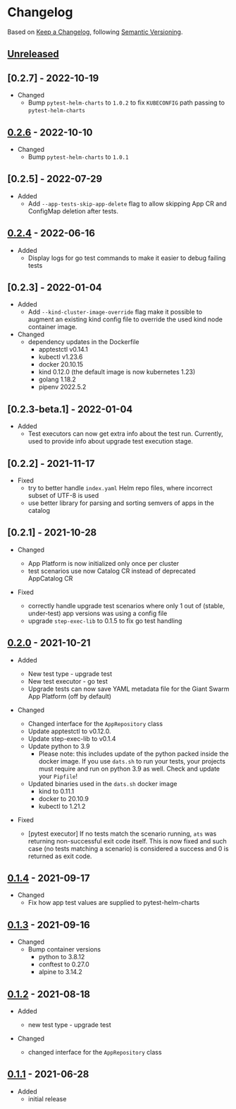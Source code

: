 # Changelog

Based on [Keep a Changelog](https://keepachangelog.com/en/1.0.0/),
following [Semantic Versioning](https://semver.org/spec/v2.0.0.html).

## [Unreleased]

## [0.2.7] - 2022-10-19

- Changed
  - Bump `pytest-helm-charts` to `1.0.2` to fix `KUBECONFIG` path passing to `pytest-helm-charts`

## [0.2.6] - 2022-10-10

- Changed
  - Bump `pytest-helm-charts` to `1.0.1`

## [0.2.5] - 2022-07-29

- Added
  - Add `--app-tests-skip-app-delete` flag to allow skipping App CR and ConfigMap deletion after tests.

## [0.2.4] - 2022-06-16

- Added
  - Display logs for go test commands to make it easier to debug failing tests

## [0.2.3] - 2022-01-04

- Added
  - Add `--kind-cluster-image-override` flag make it possible to augment an existing kind config
    file to override the used kind node container image.
- Changed
  - dependency updates in the Dockerfile
    - apptestctl v0.14.1
    - kubectl v1.23.6
    - docker 20.10.15
    - kind 0.12.0 (the default image is now kubernetes 1.23)
    - golang 1.18.2
    - pipenv 2022.5.2

## [0.2.3-beta.1] - 2022-01-04

- Added
  - Test executors can now get extra info about the test run. Currently, used to provide info about
    upgrade test execution stage.

## [0.2.2] - 2021-11-17

- Fixed
  - try to better handle `index.yaml` Helm repo files, where incorrect subset of UTF-8 is used
  - use better library for parsing and sorting semvers of apps in the catalog

## [0.2.1] - 2021-10-28

- Changed
  - App Platform is now initialized only once per cluster
  - test scenarios use now Catalog CR instead of deprecated AppCatalog CR

- Fixed
  - correctly handle upgrade test scenarios where only 1 out of (stable, under-test) app versions was
    using a config file
  - upgrade `step-exec-lib` to 0.1.5 to fix go test handling

## [0.2.0] - 2021-10-21

- Added
  - New test type - upgrade test
  - New test executor - go test
  - Upgrade tests can now save YAML metadata file for the Giant Swarm App Platform (off by default)

- Changed
  - Changed interface for the `AppRepository` class
  - Update apptestctl to v0.12.0.
  - Update step-exec-lib to v0.1.4
  - Update python to 3.9
    - Please note: this includes update of the python packed inside the docker image. If you use
      `dats.sh` to run your tests, your projects must require and run on python 3.9 as well.
      Check and update your `Pipfile`!
  - Updated binaries used in the `dats.sh` docker image
    - kind to 0.11.1
    - docker to 20.10.9
    - kubectl to 1.21.2

- Fixed
  - [pytest executor] If no tests match the scenario running, `ats` was returning non-successful
    exit code itself. This is now fixed and such case (no tests matching a scenario) is considered
    a success and 0 is returned as exit code.

## [0.1.4] - 2021-09-17

- Changed
  - Fix how app test values are supplied to pytest-helm-charts

## [0.1.3] - 2021-09-16

- Changed
  - Bump container versions
    - python to 3.8.12
    - conftest to 0.27.0
    - alpine to 3.14.2

## [0.1.2] - 2021-08-18

- Added
  - new test type - upgrade test

- Changed
  - changed interface for the `AppRepository` class

## [0.1.1] - 2021-06-28

- Added
  - initial release

[Unreleased]: https://github.com/giantswarm/app-test-suite/compare/v0.2.6...HEAD
[0.2.6]: https://github.com/giantswarm/app-test-suite/compare/v0.2.4...v0.2.6
[0.2.4]: https://github.com/giantswarm/app-test-suite/compare/v0.2.0...v0.2.4
[0.2.0]: https://github.com/giantswarm/app-test-suite/compare/v0.1.4...v0.2.0
[0.1.4]: https://github.com/giantswarm/app-test-suite/compare/v0.1.3...v0.1.4
[0.1.3]: https://github.com/giantswarm/app-test-suite/compare/v0.1.2...v0.1.3
[0.1.2]: https://github.com/giantswarm/app-test-suite/compare/v0.1.1...v0.1.2
[0.1.1]: https://github.com/giantswarm/app-test-suite/releases/tag/v0.1.1

